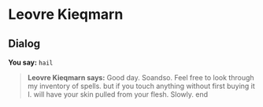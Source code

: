 # Leovre Kieqmarn


## Dialog

**You say:** `hail`



>**Leovre Kieqmarn says:** Good day. Soandso.  Feel free to look through my inventory of spells. but if you touch anything without first buying it I. will have your skin pulled from your flesh. Slowly.
end





